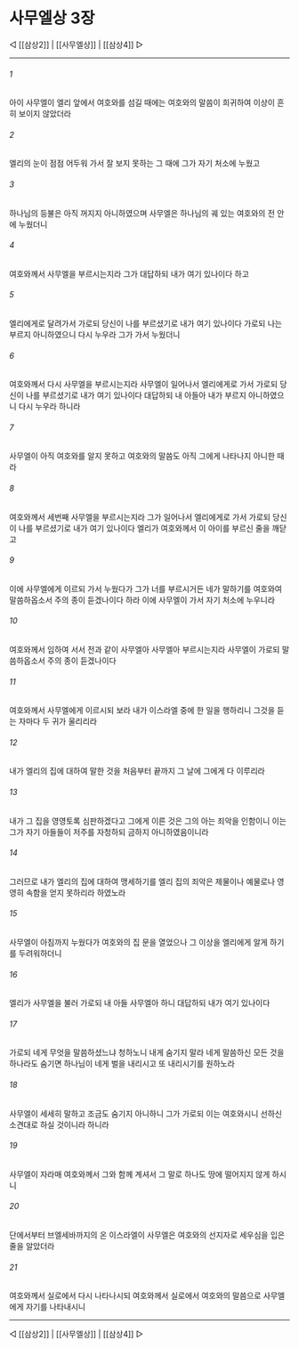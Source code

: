 # 사무엘상 3장

◁ [[삼상2]] | [[사무엘상]] | [[삼상4]] ▷
***

###### 1
아이 사무엘이 엘리 앞에서 여호와를 섬길 때에는 여호와의 말씀이 희귀하여 이상이 흔히 보이지 않았더라

###### 2
엘리의 눈이 점점 어두워 가서 잘 보지 못하는 그 때에 그가 자기 처소에 누웠고

###### 3
하나님의 등불은 아직 꺼지지 아니하였으며 사무엘은 하나님의 궤 있는 여호와의 전 안에 누웠더니

###### 4
여호와께서 사무엘을 부르시는지라 그가 대답하되 내가 여기 있나이다 하고

###### 5
엘리에게로 달려가서 가로되 당신이 나를 부르셨기로 내가 여기 있나이다 가로되 나는 부르지 아니하였으니 다시 누우라 그가 가서 누웠더니

###### 6
여호와께서 다시 사무엘을 부르시는지라 사무엘이 일어나서 엘리에게로 가서 가로되 당신이 나를 부르셨기로 내가 여기 있나이다 대답하되 내 아들아 내가 부르지 아니하였으니 다시 누우라 하니라

###### 7
사무엘이 아직 여호와를 알지 못하고 여호와의 말씀도 아직 그에게 나타나지 아니한 때라

###### 8
여호와께서 세번째 사무엘을 부르시는지라 그가 일어나서 엘리에게로 가서 가로되 당신이 나를 부르셨기로 내가 여기 있나이다 엘리가 여호와께서 이 아이를 부르신 줄을 깨닫고

###### 9
이에 사무엘에게 이르되 가서 누웠다가 그가 너를 부르시거든 네가 말하기를 여호와여 말씀하옵소서 주의 종이 듣겠나이다 하라 이에 사무엘이 가서 자기 처소에 누우니라

###### 10
여호와께서 임하여 서서 전과 같이 사무엘아 사무엘아 부르시는지라 사무엘이 가로되 말씀하옵소서 주의 종이 듣겠나이다

###### 11
여호와께서 사무엘에게 이르시되 보라 내가 이스라엘 중에 한 일을 행하리니 그것을 듣는 자마다 두 귀가 울리리라

###### 12
내가 엘리의 집에 대하여 말한 것을 처음부터 끝까지 그 날에 그에게 다 이루리라

###### 13
내가 그 집을 영영토록 심판하겠다고 그에게 이른 것은 그의 아는 죄악을 인함이니 이는 그가 자기 아들들이 저주를 자청하되 금하지 아니하였음이니라

###### 14
그러므로 내가 엘리의 집에 대하여 맹세하기를 엘리 집의 죄악은 제물이나 예물로나 영영히 속함을 얻지 못하리라 하였노라

###### 15
사무엘이 아침까지 누웠다가 여호와의 집 문을 열었으나 그 이상을 엘리에게 알게 하기를 두려워하더니

###### 16
엘리가 사무엘을 불러 가로되 내 아들 사무엘아 하니 대답하되 내가 여기 있나이다

###### 17
가로되 네게 무엇을 말씀하셨느냐 청하노니 내게 숨기지 말라 네게 말씀하신 모든 것을 하나라도 숨기면 하나님이 네게 벌을 내리시고 또 내리시기를 원하노라

###### 18
사무엘이 세세히 말하고 조금도 숨기지 아니하니 그가 가로되 이는 여호와시니 선하신 소견대로 하실 것이니라 하니라

###### 19
사무엘이 자라매 여호와께서 그와 함께 계셔서 그 말로 하나도 땅에 떨어지지 않게 하시니

###### 20
단에서부터 브엘세바까지의 온 이스라엘이 사무엘은 여호와의 선지자로 세우심을 입은 줄을 알았더라

###### 21
여호와께서 실로에서 다시 나타나시되 여호와께서 실로에서 여호와의 말씀으로 사무엘에게 자기를 나타내시니

***
◁ [[삼상2]] | [[사무엘상]] | [[삼상4]] ▷